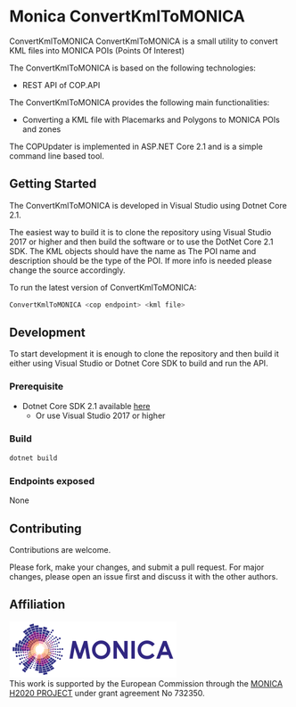 # Monica ConvertKmlToMONICA
<!-- Short description of the project. -->

ConvertKmlToMONICA
ConvertKmlToMONICA is a small utility to convert KML files into MONICA POIs (Points Of Interest)

The ConvertKmlToMONICA is based on the following technologies:
* REST API of COP.API

The ConvertKmlToMONICA provides the following main functionalities:
* Converting a KML file with Placemarks and Polygons to MONICA POIs and zones



The COPUpdater is implemented in ASP.NET Core 2.1 and is a simple command line based tool.

<!-- A teaser figure may be added here. It is best to keep the figure small (<500KB) and in the same repo -->

## Getting Started
The ConvertKmlToMONICA is developed in Visual Studio using Dotnet Core 2.1.

The easiest way to build it is to clone the repository using Visual Studio 2017 or higher and then build the software or to use the DotNet Core 2.1 SDK.
The KML objects should have the name as The POI name and description should be the type of the POI. If more info is needed please change the source accordingly.

To run the latest version of ConvertKmlToMONICA:
```bash
ConvertKmlToMONICA <cop endpoint> <kml file>
```


## Development
To start development it is enough to clone the repository and then build it either using Visual Studio or Dotnet Core SDK to build and run the API.


### Prerequisite

* Dotnet Core SDK 2.1 available [here](https://dotnet.microsoft.com/download/dotnet-core/2.1)
    - Or use Visual Studio 2017 or higher



### Build

```bash
dotnet build
```

### Endpoints exposed
None
## 
## Contributing
Contributions are welcome. 

Please fork, make your changes, and submit a pull request. For major changes, please open an issue first and discuss it with the other authors.

## Affiliation
![MONICA](https://github.com/MONICA-Project/template/raw/master/monica.png)  
This work is supported by the European Commission through the [MONICA H2020 PROJECT](https://www.monica-project.eu) under grant agreement No 732350.
